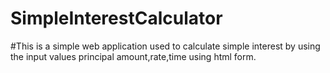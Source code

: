 # SimpleInterestCalculator
#This is a simple web application used to calculate simple interest by using the input values principal amount,rate,time using html form.
